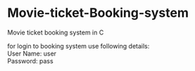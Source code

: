 # Movie-ticket-Booking-system
Movie ticket booking system in C


for login to booking system use following details:                                                                                                                                       
User Name:  user                                                                                                                                                                   
Password:  pass
